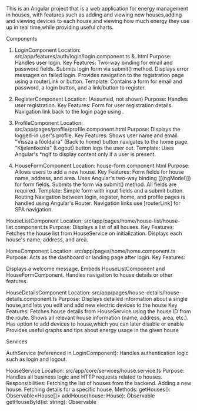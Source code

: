 
This is an Angular project that is a web application for energy management in houses, with features such as adding and viewing new houses,adding and viewing devices to each house,and viewing how much energy they use up in real time,while providing useful charts.

Components

1. LoginComponent
Location: src/app/features/auth/login/login.component.ts & .html
Purpose: Handles user login.
Key Features:
Two-way binding for email and password fields.
Submits login form via submit() method.
Displays error messages on failed login.
Provides navigation to the registration page using a routerLink or button.
Template: Contains a form for email and password, a login button, and a link/button to register.

2. RegisterComponent
Location: (Assumed, not shown)
Purpose: Handles user registration.
Key Features:
Form for user registration details.
Navigation link back to the login page using <a routerLink="/login">.

3. ProfileComponent
Location: src/app/pages/profile/profile.component.html
Purpose: Displays the logged-in user's profile.
Key Features:
Shows user name and email.
"Vissza a főoldalra" (Back to home) button navigates to the home page.
"Kijelentkezés" (Logout) button logs the user out.
Template: Uses Angular's *ngIf to display content only if a user is present.

4. HouseFormComponent
Location: house-form.component.html
Purpose: Allows users to add a new house.
Key Features:
Form fields for house name, address, and area.
Uses Angular's two-way binding ([(ngModel)]) for form fields.
Submits the form via submit() method.
All fields are required.
Template: Simple form with input fields and a submit button.
Routing
Navigation between login, register, home, and profile pages is handled using Angular's Router.
Navigation links use [routerLink] for SPA navigation.

HouseListComponent
Location: src/app/pages/home/house-list/house-list.component.ts 
Purpose:
Displays a list of all houses.
Key Features:
Fetches the house list from HouseService on initialization.
Displays each house's name, address, and area.

HomeComponent
Location: src/app/pages/home/home.component.ts 
Purpose:
Acts as the dashboard or landing page after login.
Key Features:

Displays a welcome message.
Embeds HouseListComponent and HouseFormComponent.
Handles navigation to house details or other features.

HouseDetailsComponent
Location: src/app/pages/house-details/house-details.component.ts 
Purpose:
Displays detailed information about a single house,and lets you edit and add new electric devices to the house
Key Features:
Fetches house details from HouseService using the house ID from the route.
Shows all relevant house information (name, address, area, etc.).
Has option to add devices to house,which you can later disable or enable
Provides useful graphs and tips about energy usage in the given house

Services

AuthService (referenced in LoginComponent): Handles authentication logic such as login and logout.

HouseService
Location: src/app/core/services/house.service.ts 
Purpose:
Handles all business logic and HTTP requests related to houses.
Responsibilities:
Fetching the list of houses from the backend.
Adding a new house.
Fetching details for a specific house.
Methods:
getHouses(): Observable<House[]>
addHouse(house: House): Observable<House>
getHouseById(id: string): Observable<House>

